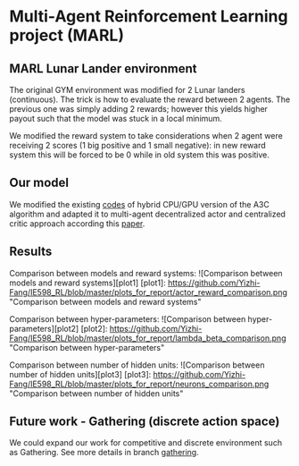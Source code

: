 # Multi-Agent Reinforcement Learning project (MARL)

## MARL Lunar Lander environment
The original GYM environment was modified for 2 Lunar landers (continuous). The trick is how to evaluate the reward between 2 agents. The previous one was simply adding 2 rewards; however this yields higher payout such that the model was stuck in a local minimum.

We modified the reward system to take considerations when 2 agent were receiving 2 scores (1 big positive and 1 small negative): in new reward system this will be forced to be 0 while in old system this was positive.

## Our model
We modified the existing [codes](https://github.com/NVlabs/GA3C) of hybrid CPU/GPU version of the A3C algorithm and adapted it to multi-agent decentralized actor and centralized critic approach according this [paper](https://arxiv.org/pdf/1706.02275.pdf).

## Results
Comparison between models and reward systems:
![Comparison between models and reward systems][plot1]
[plot1]: https://github.com/Yizhi-Fang/IE598_RL/blob/master/plots_for_report/actor_reward_comparison.png "Comparison between models and reward systems"

Comparison between hyper-parameters:
![Comparison between hyper-parameters][plot2]
[plot2]: https://github.com/Yizhi-Fang/IE598_RL/blob/master/plots_for_report/lambda_beta_comparison.png "Comparison between hyper-parameters"

Comparison between number of hidden units:
![Comparison between number of hidden units][plot3]
[plot3]: https://github.com/Yizhi-Fang/IE598_RL/blob/master/plots_for_report/neurons_comparison.png "Comparison between number of hidden units"

## Future work - Gathering (discrete action space)
We could expand our work for competitive and discrete environment such as Gathering. See more details in branch [gathering](https://github.com/osipychev/IE598_RL/tree/gathering).
